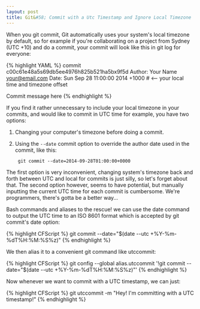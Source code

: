 ```yaml
---
layout: post
title: Git&#58; Commit with a Utc Timestamp and Ignore Local Timezone
---
```


When you git commit, Git automatically uses your system's local timezone by default, so for example if you're collaborating on a project from Sydney (UTC +10) and do a commit, your commit will look like this in git log for everyone:

{% highlight YAML %}
commit c00c61e48a5s69db5ee4976h825b521ha5bx9f5d
Author: Your Name <your@email.com>
Date:   Sun Sep 28 11:00:00 2014 +1000 # <-- your local time and timezone offset

Commit message here
{% endhighlight %}
	
If you find it rather unnecessary to include your local timezone in your commits, and would like to commit in UTC time for example, you have two options:

1. Changing your computer's timezone before doing a commit.
2. Using the `--date` commit option to override the author date used in the commit, like this:

        git commit --date=2014-09-28T01:00:00+0000

The first option is very inconvenient, changing system's timezone back and forth between UTC and local for commits is just silly, so let's forget about that. The second option however, seems to have potential, but manually inputting the current UTC time for each commit is cumbersome. We're programmers, there's gotta be a better way...

Bash commands and aliases to the rescue! we can use the date command to output the UTC time to an ISO 8601 format which is accepted by git commit's date option:

{% highlight CFScript %}
git commit --date="$(date --utc +%Y-%m-%dT%H:%M:%S%z)"
{% endhighlight %}

We then alias it to a convenient git command like utccommit:

{% highlight CFScript %}
git config --global alias.utccommit '!git commit --date="$(date --utc +%Y-%m-%dT%H:%M:%S%z)"'
{% endhighlight %}

Now whenever we want to commit with a UTC timestamp, we can just:

{% highlight CFScript %}
git utccommit -m "Hey! I'm committing with a UTC timestamp!"
{% endhighlight %}